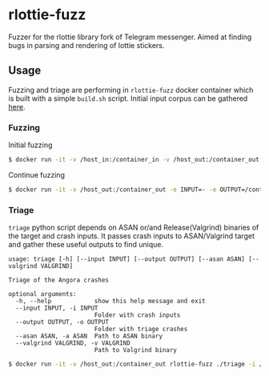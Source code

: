 # rlottie-fuzz
Fuzzer for the rlottie library fork of Telegram messenger. Aimed at finding bugs in parsing and rendering of lottie stickers.

## Usage
Fuzzing and triage are performing in `rlottie-fuzz` docker container which is built with a simple `build.sh` script. Initial input corpus can be gathered [here](executor/rlottie/example/resource).

### Fuzzing
Initial fuzzing
```bash
$ docker run -it -v /host_in:/container_in -v /host_out:/container_out -e INPUT=/container_in -e OUTPUT=/container_out -e JOB=8 rlottie-fuzz
```
Continue fuzzing
```bash
$ docker run -it -v /host_out:/container_out -e INPUT=- -e OUTPUT=/container_out -e JOB=8 rlottie-fuzz
```

### Triage
`triage` python script depends on ASAN or/and Release(Valgrind) binaries of the target and crash inputs. It passes crash inputs to ASAN/Valgrind target and gather these useful outputs to find unique.
```
usage: triage [-h] [--input INPUT] [--output OUTPUT] [--asan ASAN] [--valgrind VALGRIND]

Triage of the Angora crashes

optional arguments:
  -h, --help            show this help message and exit
  --input INPUT, -i INPUT
                        Folder with crash inputs
  --output OUTPUT, -o OUTPUT
                        Folder with triage crashes
  --asan ASAN, -a ASAN  Path to ASAN binary
  --valgrind VALGRIND, -v VALGRIND
                        Path to Valgrind binary
```
```bash
$ docker run -it -v /host_out:/container_out rlottie-fuzz ./triage -i /container_out/crashes -o /container_out/triage -a /fuzzer/executor/build/asan/rlottie_executor -v /fuzzer/executor/build/valgrind/rlottie_executor
```